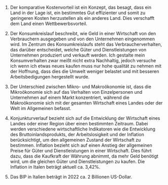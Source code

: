 1. Der komparative Kostenvorteil ist ein Konzept, das besagt, dass ein Land in der Lage ist, ein bestimmtes Gut effizienter und somit zu geringeren Kosten herzustellen als ein anderes Land. Dies verschafft dem Land einen Wettbewerbsvorteil.

2. Der Konsumkreislauf beschreibt, wie Geld in einer Wirtschaft von den Verbrauchern ausgegeben und von den Unternehmen eingenommen wird. Im Zentrum des Konsumkreislaufs steht das Verbraucherverhalten, das darüber entscheidet, welche Güter und Dienstleistungen von Unternehmen produziert und verkauft werden. 
	Ich gestalte mein Konsumverhalten zwar meißt nicht extra Nachhaltig, jedoch versuche ich wenn ich etwas neues kaufen muss nur hohe qualität zu nehmen mit der Hoffnung, dass dies die Umwelt weniger belastet und mit besseren Arbeitsbedigungen hergestellt wurde.

3. Der Unterschied zwischen Mikro- und Makroökonomie ist, dass die Mikroökonomie sich auf das Verhalten von Einzelpersonen und Unternehmen auf einem Markt konzentriert, während die Makroökonomie sich mit der gesamten Wirtschaft eines Landes oder der Welt im Allgemeinen befasst.

4. Konjunkturverlauf bezieht sich auf die Entwicklung der Wirtschaft eines Landes oder einer Region über einen bestimmten Zeitraum. Dabei werden verschiedene wirtschaftliche Indikatoren wie die Entwicklung des Bruttoinlandsprodukts, der Arbeitslosigkeit und der Inflation berücksichtigt, um den allgemeinen Zustand der Wirtschaft zu bestimmen. 
	Inflation bezieht sich auf einen Anstieg der allgemeinen Preise für Güter und Dienstleistungen in einer Wirtschaft. Dies führt dazu, dass die Kaufkraft der Währung abnimmt, da mehr Geld benötigt wird, um die gleichen Güter und Dienstleistungen zu kaufen. 
	Die Inflation in Italen beträgt aktuell ca. 3,42%.

5. Das BIP in Italien beträgt in 2022 ca. 2 Billionen US-Dollar.